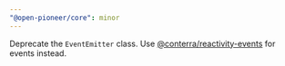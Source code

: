 ```yaml
---
"@open-pioneer/core": minor
---
```


Deprecate the `EventEmitter` class.
Use [@conterra/reactivity-events](https://www.npmjs.com/package/@conterra/reactivity-events) for events instead.
